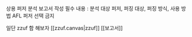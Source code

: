 상용 퍼저 분석 보고서 작성
필수 내용 : 분석 대상 퍼저, 퍼징 대상, 퍼징 방식, 사용 방법
AFL 퍼저 선택 금지

일단 zzuf 함 해보자
[[zzuf.canvas|zzuf]]
[[보고서]]

